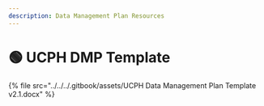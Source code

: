 ```yaml
---
description: Data Management Plan Resources
---
```


# 🟢 UCPH DMP Template

{% file src="../../../.gitbook/assets/UCPH Data Management Plan Template v2.1.docx" %}
